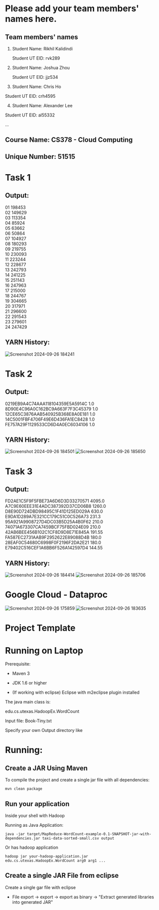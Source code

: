 # Please add your team members' names here. 

## Team members' names 

1. Student Name: Rikhil Kalidindi

   Student UT EID: rvk289

2. Student Name: Joshua Zhou

   Student UT EID: jjz534

3. Student Name: Chris Ho

Student UT EID: crh4595

4. Student Name: Alexander Lee

Student UT EID: al55332

 ...

##  Course Name: CS378 - Cloud Computing 

##  Unique Number: 51515

# Task 1
## Output:
01	198453<br/>
02	149629<br/>
03	113354<br/>
04	85924<br/>
05	63662<br/>
06	50864<br/>
07	104927<br/>
08	180293<br/>
09	219755<br/>
10	230093<br/>
11	223244<br/>
12	228677<br/>
13	242793<br/>
14	241225<br/>
15	251143<br/>
16	247963<br/>
17	215000<br/>
18	244767<br/>
19	304665<br/>
20	317971<br/>
21	296600<br/>
22	291543<br/>
23	279601<br/>
24	247429<br/>

## YARN History:
![Screenshot 2024-09-26 184241](https://github.com/user-attachments/assets/54af42c5-864c-4248-a8d6-1d8cd118ea7e)

# Task 2
## Output:
0219EB9A4C74AAA118104359E5A5914C	1.0<br/>
8D90E4C96A0C162BC9A663F7F3C45379	1.0<br/>
12CE65C3876AAB540925B368E8A0E181	1.0<br/>
14C5001FBF4706F49E6D436FA1EC8428	1.0<br/>
FE757A29F1129533CD6D4A0EC6034106	1.0<br/>

## YARN History:
![Screenshot 2024-09-26 184501](https://github.com/user-attachments/assets/68f68500-c7a3-405b-8d4b-2a3b3b43a3c4)
![Screenshot 2024-09-26 185650](https://github.com/user-attachments/assets/6d98fa1e-bb4e-4032-8b78-f9a18148d718)

# Task 3
## Output:
FD2AE1C5F9F5FBE73A6D6D3D33270571	4095.0<br/>
A7C9E60EEE31E4ADC387392D37CD06B8	1260.0<br/>
D8E90D724DBD98495C1F41D125ED029A	630.0<br/>
E9DA1D289A7E321CC179C51C0C526A73	231.3<br/>
95A921A9908727D4DC03B5D25A4B0F62	210.0<br/>
74071A673307CA7459BCF75FBD024E09	210.0<br/>
42AB6BEE456B102C1CF8D9D8E71E845A	191.55<br/>
FA587EC2731AAB9F2952622E89088D4B	180.0<br/>
28EAF0C54680C6998F0F2196F2DA2E21	180.0<br/>
E79402C516CEF1A6BB6F526A142597D4	144.55<br/>

## YARN History:
![Screenshot 2024-09-26 184414](https://github.com/user-attachments/assets/62cd2e58-c431-438c-8be3-3057b24a25f2)
![Screenshot 2024-09-26 185706](https://github.com/user-attachments/assets/87d0ceea-b1a6-4d01-8d9a-292a5ac98f30)

# Google Cloud - Dataproc
![Screenshot 2024-09-26 175859](https://github.com/user-attachments/assets/99c9a4f2-9d9f-469e-9d7b-b15a5c47dc99)
![Screenshot 2024-09-26 183635](https://github.com/user-attachments/assets/1f823e9f-4604-42a2-88bb-ca95cdabacbc)


# Project Template

# Running on Laptop     ####

Prerequisite:

- Maven 3

- JDK 1.6 or higher

- (If working with eclipse) Eclipse with m2eclipse plugin installed


The java main class is:

edu.cs.utexas.HadoopEx.WordCount 

Input file:  Book-Tiny.txt  

Specify your own Output directory like 

# Running:




## Create a JAR Using Maven 

To compile the project and create a single jar file with all dependencies: 
	
```	mvn clean package ```



## Run your application
Inside your shell with Hadoop

Running as Java Application:

```java -jar target/MapReduce-WordCount-example-0.1-SNAPSHOT-jar-with-dependencies.jar taxi-data-sorted-small.csv output``` 

Or has hadoop application

```hadoop jar your-hadoop-application.jar edu.cs.utexas.HadoopEx.WordCount arg0 arg1 ... ```



## Create a single JAR File from eclipse



Create a single gar file with eclipse 

*  File export -> export  -> export as binary ->  "Extract generated libraries into generated JAR"
